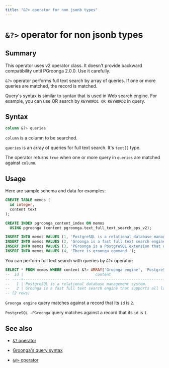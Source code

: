 ```yaml
---
title: "&?> operator for non jsonb types"
---
```


# `&?>` operator for non jsonb types

## Summary

This operator uses v2 operator class. It doesn't provide backward compatibility until PGroonga 2.0.0. Use it carefully.

`&?>` operator performs full text search by array of queries. If one or more queries are matched, the record is matched.

Query's syntax is similar to syntax that is used in Web search engine. For example, you can use OR search by `KEYWORD1 OR KEYWORD2` in query.

## Syntax

```sql
column &?> queries
```

`column` is a column to be searched.

`queries` is an array of queries for full text search. It's `text[]` type.

The operator returns `true` when one or more query in `queries` are matched against `column`.

## Usage

Here are sample schema and data for examples:

```sql
CREATE TABLE memos (
  id integer,
  content text
);

CREATE INDEX pgroonga_content_index ON memos
  USING pgroonga (content pgroonga.text_full_text_search_ops_v2);
```

```sql
INSERT INTO memos VALUES (1, 'PostgreSQL is a relational database management system.');
INSERT INTO memos VALUES (2, 'Groonga is a fast full text search engine that supports all languages.');
INSERT INTO memos VALUES (3, 'PGroonga is a PostgreSQL extension that uses Groonga as index.');
INSERT INTO memos VALUES (4, 'There is groonga command.');
```

You can perform full text search with queries by `&?>` operator:

```sql
SELECT * FROM memos WHERE content &?> ARRAY['Groonga engine', 'PostgreSQL -PGroonga'];
--  id |                                content                                 
-- ----+------------------------------------------------------------------------
--   1 | PostgreSQL is a relational database management system.
--   2 | Groonga is a fast full text search engine that supports all languages.
-- (2 rows)
```

`Groonga engine` query matches against a record that its `id` is `2`.

`PostgreSQL -PGroonga` query matches against a record that its `id` is `1`.

## See also

  * [`&?` operator](query-v2.html)

  * [Groonga's query syntax](http://groonga.org/docs/reference/grn_expr/query_syntax.html)

  * [`&@>` operator](match-contain-v2.html)
